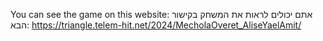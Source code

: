 You can see the game on this website:
אתם יכולים לראות את המשחק בקישור הבא:
https://triangle.telem-hit.net/2024/MecholaOveret_AliseYaelAmit/

